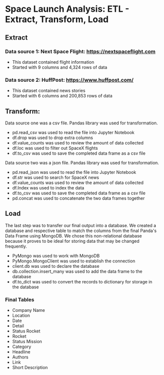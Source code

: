# Space Launch Analysis: ETL - Extract, Transform, Load

## Extract

 ### Data source 1:  Next Space Flight:  https://nextspaceflight.com
* This dataset contained flight information 
* Started with 9 columns and 4,324 rows of data

### Data source 2:  HuffPost:  https://www.huffpost.com/
* This dataset contained news stories
* Started with 6 columns and 200,853 rows of data

## Transform:
Data source one was a csv file.  Pandas library was used for transformation.
* pd.read_csv was used to read the file into Jupyter Notebook
* df.drop was used to drop extra columns
* df.value_counts was used to review the amount of data collected
* df.loc was used to filter out SpaceX flights
* df.to_csv was used to save the completed data frame as a csv file


Data source two was a json file.  Pandas library was used for transformation.
* pd.read_json was used to read the file into Jupyter Notebook
* df.str was used to search for SpaceX news
* df.value_counts was used to review the amount of data collected
* df.Index was used to index the data
* df.to_csv was used to save the completed data frame as a csv file
* pd.concat was used to concatenate the two data frames together


## Load
The last step was to transfer our final output into a database. We created a database and respective table to match the columns from the final Panda's Data Frame using MongoDB.  We chose this non-relational database because it proves to be ideal for storing data that may be changed frequently. 
* PyMongo was used to work with MongoDB
* PyMongo.MongoClient was used to establish the connection
* client.db was used to declare the database
* db.collection.insert_many was used to add the data frame to the database
* df.to_dict was used to convert the records to dictionary for storage in the database

### Final Tables
* Company Name
* Location
* Date
* Detail
* Status Rocket
* Rocket
* Status Mission
* Category
* Headline
* Authors
* Link
* Short Description


